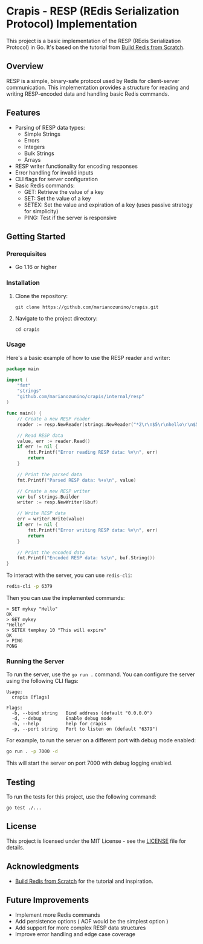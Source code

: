 # Crapis - RESP (REdis Serialization Protocol) Implementation

This project is a basic implementation of the RESP (REdis Serialization Protocol) in Go.
It's based on the tutorial from [Build Redis from Scratch](https://www.build-redis-from-scratch.dev/en/resp-writer).

## Overview

RESP is a simple, binary-safe protocol used by Redis for client-server communication. This implementation provides a structure for reading and writing RESP-encoded data and handling basic Redis commands.

## Features

- Parsing of RESP data types:
  - Simple Strings
  - Errors
  - Integers
  - Bulk Strings
  - Arrays
- RESP writer functionality for encoding responses
- Error handling for invalid inputs
- CLI flags for server configuration
- Basic Redis commands:
  - GET: Retrieve the value of a key
  - SET: Set the value of a key
  - SETEX: Set the value and expiration of a key (uses passive strategy for simplicity)
  - PING: Test if the server is responsive

## Getting Started

### Prerequisites

- Go 1.16 or higher

### Installation

1. Clone the repository:
   ```
   git clone https://github.com/marianozunino/crapis.git
   ```
2. Navigate to the project directory:
   ```
   cd crapis
   ```

### Usage

Here's a basic example of how to use the RESP reader and writer:

```go
package main

import (
	"fmt"
	"strings"
	"github.com/marianozunino/crapis/internal/resp"
)

func main() {
	// Create a new RESP reader
	reader := resp.NewReader(strings.NewReader("*2\r\n$5\r\nhello\r\n$5\r\nworld\r\n"))

	// Read RESP data
	value, err := reader.Read()
	if err != nil {
		fmt.Printf("Error reading RESP data: %v\n", err)
		return
	}

	// Print the parsed data
	fmt.Printf("Parsed RESP data: %+v\n", value)

	// Create a new RESP writer
	var buf strings.Builder
	writer := resp.NewWriter(&buf)

	// Write RESP data
	err = writer.Write(value)
	if err != nil {
		fmt.Printf("Error writing RESP data: %v\n", err)
		return
	}

	// Print the encoded data
	fmt.Printf("Encoded RESP data: %s\n", buf.String())
}
```

To interact with the server, you can use `redis-cli`:

```bash
redis-cli -p 6379
```

Then you can use the implemented commands:

```
> SET mykey "Hello"
OK
> GET mykey
"Hello"
> SETEX tempkey 10 "This will expire"
OK
> PING
PONG
```

### Running the Server

To run the server, use the `go run .` command. You can configure the server using the following CLI flags:

```
Usage:
  crapis [flags]

Flags:
  -b, --bind string   Bind address (default "0.0.0.0")
  -d, --debug         Enable debug mode
  -h, --help          help for crapis
  -p, --port string   Port to listen on (default "6379")
```

For example, to run the server on a different port with debug mode enabled:

```bash
go run . -p 7000 -d
```

This will start the server on port 7000 with debug logging enabled.

## Testing

To run the tests for this project, use the following command:

```
go test ./...
```

## License

This project is licensed under the MIT License - see the [LICENSE](LICENSE) file for details.

## Acknowledgments

- [Build Redis from Scratch](https://www.build-redis-from-scratch.dev/) for the tutorial and inspiration.

## Future Improvements

- Implement more Redis commands
- Add persistence options ( AOF would be the simplest option )
- Add support for more complex RESP data structures
- Improve error handling and edge case coverage
